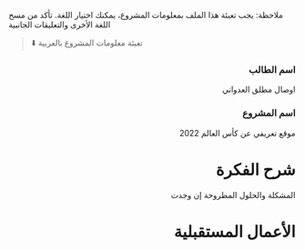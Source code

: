 
ملاحظة: يجب تعبئة هذا الملف بمعلومات المشروع، يمكنك اختيار اللغة. تأكد من مسح اللغة الأخرى والتعليقات الجانبية 
> ⬇️ تعبئة معلومات المشروع بالعربية  

<div dir="rtl">
  
### اسم الطالب
اوصال مطلق العدواني 

### اسم المشروع
موقع تعريفي عن كأس العالم 2022

# شرح الفكرة
المشكلة والحلول المطروحة إن وجدت


# الأعمال المستقبلية



